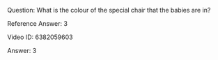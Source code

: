 Question: What is the colour of the special chair that the babies are in?

Reference Answer: 3

Video ID: 6382059603

Answer: 3

